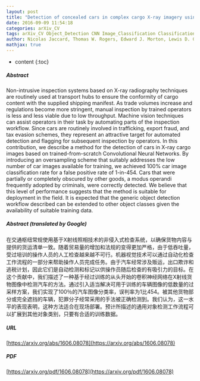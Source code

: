 ```yaml
---
layout: post
title: "Detection of concealed cars in complex cargo X-ray imagery using Deep Learning"
date: 2016-09-09 11:54:18
categories: arXiv_CV
tags: arXiv_CV Object_Detection CNN Image_Classification Classification Deep_Learning Detection
author: Nicolas Jaccard, Thomas W. Rogers, Edward J. Morton, Lewis D. Griffin
mathjax: true
---
```


* content
{:toc}

##### Abstract
Non-intrusive inspection systems based on X-ray radiography techniques are routinely used at transport hubs to ensure the conformity of cargo content with the supplied shipping manifest. As trade volumes increase and regulations become more stringent, manual inspection by trained operators is less and less viable due to low throughput. Machine vision techniques can assist operators in their task by automating parts of the inspection workflow. Since cars are routinely involved in trafficking, export fraud, and tax evasion schemes, they represent an attractive target for automated detection and flagging for subsequent inspection by operators. In this contribution, we describe a method for the detection of cars in X-ray cargo images based on trained-from-scratch Convolutional Neural Networks. By introducing an oversampling scheme that suitably addresses the low number of car images available for training, we achieved 100% car image classification rate for a false positive rate of 1-in-454. Cars that were partially or completely obscured by other goods, a modus operandi frequently adopted by criminals, were correctly detected. We believe that this level of performance suggests that the method is suitable for deployment in the field. It is expected that the generic object detection workflow described can be extended to other object classes given the availability of suitable training data.

##### Abstract (translated by Google)
在交通枢纽常规使用基于X射线照相技术的非侵入式检查系统，以确保货物内容与提供的货运清单一致。随着贸易量的增加和法规的变得更加严格，由于低吞吐量，受过培训的操作人员的人工检查越来越不可行。机器视觉技术可以通过自动化检查工作流程的一部分来帮助操作人员完成任务。由于汽车经常涉及贩运，出口欺诈和逃税计划，因此它们是自动检测和标记以供操作员随后检查的有吸引力的目标。在这个贡献中，我们描述了一种基于经过训练的从头开始的卷积神经网络在X射线货物图像中检测汽车的方法。通过引入适当解决可用于训练的车辆图像的低数量的过采样方案，我们实现了100％的汽车图像分类率，误判率为1比454。被其他货物部分或完全遮挡的车辆，犯罪分子经常采用的手法被正确检测到。我们认为，这一水平的表现表明，这种方法适合在现场部署。预计所描述的通用对象检测工作流程可以扩展到其他对象类别，只要有合适的训练数据。

##### URL
[https://arxiv.org/abs/1606.08078](https://arxiv.org/abs/1606.08078)

##### PDF
[https://arxiv.org/pdf/1606.08078](https://arxiv.org/pdf/1606.08078)


